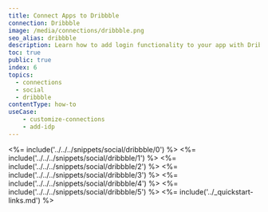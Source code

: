 ```yaml
---
title: Connect Apps to Dribbble
connection: Dribbble
image: /media/connections/dribbble.png
seo_alias: dribbble
description: Learn how to add login functionality to your app with Dribbble. You will need to obtain a Client ID and Client Secret for Dribbble.
toc: true
public: true
index: 6
topics:
  - connections
  - social
  - dribbble
contentType: how-to
useCase:
    - customize-connections
    - add-idp
---
```

<%= include('../../../snippets/social/dribbble/0') %> 
<%= include('../../../snippets/social/dribbble/1') %> 
<%= include('../../../snippets/social/dribbble/2') %> 
<%= include('../../../snippets/social/dribbble/3') %> 
<%= include('../../../snippets/social/dribbble/4') %> 
<%= include('../../../snippets/social/dribbble/5') %> 
<%= include('../_quickstart-links.md') %>
